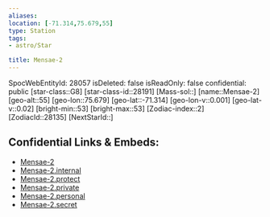 ```yaml
---
aliases: 
location: [-71.314,75.679,55]
type: Station
tags:
- astro/Star

title: Mensae-2
---
```

SpocWebEntityId: 28057
isDeleted: false
isReadOnly: false
confidential: public
[star-class::G8]
[star-class-id::28191]
[Mass-sol::]
[name::Mensae-2]
[geo-alt::55]
[geo-lon::75.679]
[geo-lat::-71.314]
[geo-lon-v::0.001]
[geo-lat-v::0.02]
[bright-min::53]
[bright-max::53]
[Zodiac-index::2]
[ZodiacId::28135]
[NextStarId::]



## Confidential Links & Embeds: 
- [Mensae-2](../../../_public/astro/Star/Mensae-2.md) 
- [Mensae-2.internal](../../../_internal/astro/Star/Mensae-2.internal.md) 
- [Mensae-2.protect](../../../_protect/astro/Star/Mensae-2.protect.md) 
- [Mensae-2.private](../../../_private/astro/Star/Mensae-2.private.md) 
- [Mensae-2.personal](../../../_personal/astro/Star/Mensae-2.personal.md) 
- [Mensae-2.secret](../../../_secret/astro/Star/Mensae-2.secret.md) 
